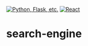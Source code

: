 [![Python, Flask, etc.](https://github.com/JParramore/search-engine/workflows/Python%20application/badge.svg)](https://github.com/JParramore/search-engine/actions)
[![React](https://github.com/JParramore/search-engine/workflows/Node.js%20CI/badge.svg)](https://github.com/JParramore/search-engine/actions)

# search-engine

